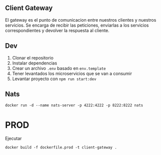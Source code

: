 ## Client Gateway

El gateway es el punto de comunicacion entre nuestros clientes y nuestros servicios. Se encarga de recibir las peticiones, enviarlas a los servicios correspondientes y devolver la respuesta al cliente.

## Dev

1. Clonar el repositorio
2. Instalar dependencias
3. Crear un archivo `.env` basado en `env.template`
4. Tener levantados los microservicios que se van a consumir
5. Levantar proyecto con `npm run start:dev`

## Nats

```
docker run -d --name nats-server -p 4222:4222 -p 8222:8222 nats
```

# PROD

Ejecutar

```
docker build -f dockerfile.prod -t client-gateway .
```
